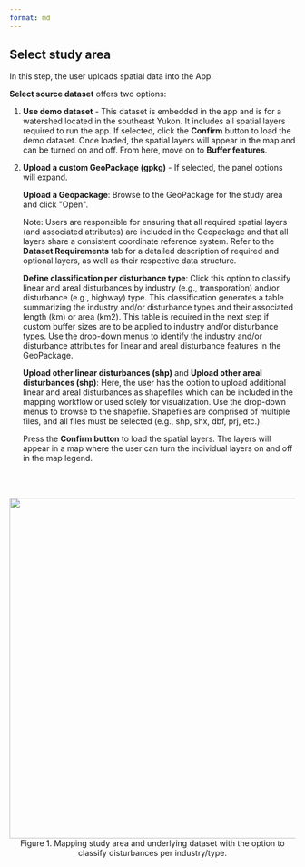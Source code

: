 ```yaml
---
format: md
---
```


## Select study area

In this step, the user uploads spatial data into the App. 

**Select source dataset** offers two options:

1. **Use demo dataset** - This dataset is embedded in the app and is for a watershed located in the southeast Yukon. It includes all spatial layers required to run the app. If selected, click the **Confirm** button to load the demo dataset. Once loaded, the spatial layers will appear in the map and can be turned on and off. From here, move on to **Buffer features**.
   
2. **Upload a custom GeoPackage (gpkg)** - If selected, the panel options will expand.

   **Upload a Geopackage**: Browse to the GeoPackage for the study area and click "Open".

   Note: Users are responsible for ensuring that all required spatial layers (and associated attributes) are included in the Geopackage and that all layers share a consistent coordinate reference system.
   Refer to the **Dataset Requirements** tab for a detailed description of required and optional layers, as well as their respective data structure.

   **Define classification per disturbance type**: Click this option to classify linear and areal disturbances by industry (e.g., transporation) and/or disturbance (e.g., highway) type. This classification generates a table summarizing the industry and/or disturbance types and their associated length (km) or area (km2).    This table is required in the next step if custom buffer sizes are to be applied to industry and/or disturbance types. Use the drop-down menus to identify the industry and/or disturbance attributes for linear and areal disturbance features in the GeoPackage.

   **Upload other linear disturbances (shp)** and **Upload other areal disturbances (shp)**: Here, the user has the option to upload additional linear and areal disturbances as shapefiles which can be included in the mapping workflow or used solely for visualization. Use the drop-down menus to browse to the shapefile.       Shapefiles are comprised of multiple files, and all files must be selected (e.g., shp, shx, dbf, prj, etc.).

   Press the **Confirm button** to load the spatial layers. The layers will appear in a map where the user can turn the individual layers on and off in the map legend.
   
<br><br>
<center><img src="pics/SelectSA.png" width="600"><br>Figure 1. Mapping study area and underlying dataset with the option to classify disturbances per industry/type.</center>
<br><br>




